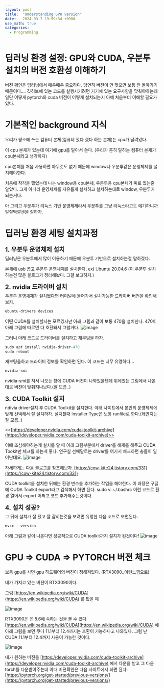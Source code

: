 ```yaml
---
layout: post
title:  "Understanding GPU version"
date:   2024-03-7 19:59:34 +0900
use_math: true
categories:
  - Programming
---
```

# 딥러닝 환경 설정: GPU와 CUDA, 우분투 설치의 버전 호환성 이해하기

버젼 확인은 딥러닝에서 매우매우 중요하다. 당연히 버전이 안 맞으면 보통 안 돌아가기 때문이다….
깃허브에 있는 코드를 실행시키려면 거기에 있는 요구사항을 맞춰야하는데 일단 어떻게 pytorch와 cuda 버전이 어떻게 설치되는지 아예 처음부터 이해할 필요가 있다. 

# 기본적인 background 지식

우리가 평소에 쓰는 컴퓨터 본체(컴퓨터 껐다 켰다 하는 본체)는 cpu가 달려있다.

이 cpu 본체가 있는데 여기에 gpu를 달아서 쓴다. (우리가 흔히 말하는 컴퓨터 본체가 cpu본체라고 생각하자)

cpu본체를 처음 사용하면 아무것도 없기 때문에 window나 우분투같은 운영체제를 설치해야한다. 

처음에 착각을 했었는데 나는 window용 cpu본체, 우분투용 cpu본체가 따로 있는줄 알았다.
그게 아니라 운영체제를 자유롭게 설치하고 설치하는대로 window, 우분투가 되는거다.

아 그리고 우분투가 리눅스 기반 운영체제라서 우분투를 그냥 리눅스라고도 얘기하니까 알잘딱깔센을 잘하자.

# 딥러닝 환경 세팅 설치과정

<div style="font-size: 20px; margin: 5px 0;"><strong>1. 우분투 운영체제 설치</strong><br></div>
딥러닝은 우분투에서 많이 이용하기 때문에 우분투 기반으로 설치하는걸 말하겠다.

본체에 usb 꼽고 우분투 운영체제를 설치한다. ex) Ubuntu 20.04.6
(이 우분투 설치하는건 많은 블로그가 정리해놨다. 그걸 보고하자.)

<div style="font-size: 20px; margin: 5px 0;"><strong>2. nvidia 드라이버 설치</strong><br></div>
우분투 운영체제가 설치됐다면 터미널에 들어가서 설치가능한 드라이버 버전을 확인해보자.

```python
ubuntu-drivers devices
```

어떤 CUDA를 설치할지는 모르겠지만 아래 그림과 같이 보통 470을 설치한다. 470이 아래 그림에 따르면 다 호환돼서 그럴거다.
![image](https://github.com/passion3659/passion3659.github.io/assets/89252263/7afe2cf5-1ac8-4ad6-afcc-2884bf4dc3ef)

그러니 아래 코드로 드라이버를 설치하고 재부팅을 하자.

```python
sudo apt install nvidia-driver-470
sudo reboot
```

재부팅을하고 드라이버 정보를 확인하면 된다. 이 코드는 너무 유명하다...

```python
nvidia-smi
```
nvidia-smi를 쳐서 나오는 창에 CUDA 버젼이 나와있을텐데 위에있는 그림에서 나온대로 버젼이 맞춰지나보다.(잘 모름..)

<div style="font-size: 20px; margin: 5px 0;"><strong>3. CUDA Toolkit 설치</strong><br></div>
ndivia driver설치 후 CUDA Toolkit을 설치한다. 
아래 사이트에서 본인의 운영체제에 맞게 선택해서 잘 설치하자. 
설치할때 Installer Type은 보통 runfile로 한다.(왜인지는 잘 모름..)

<<[https://developer.nvidia.com/cuda-toolkit-archive](https://developer.nvidia.com/cuda-toolkit-archive)>>

이떄 조심해야하는게 설치를 할 때 아래 그림부분에서 driver를 해제를 해주고 CUDA Tookit만 체크를 하는게 좋다. 연구실 선배말로는 driver를 여기서 체크하면 충돌이 일어난대요. 
![image](https://github.com/passion3659/passion3659.github.io/assets/89252263/4981ed5f-d637-45a8-9c5d-e0f8346fecbc)

자세하게는 다음 블로그를 참조해보자. [https://cow-kite24.tistory.com/331](https://cow-kite24.tistory.com/331) 

CUDA toolkit을 설치한 뒤에는 환경 변수를 추가하는 작업을 해야한다. 
이 과정은 구글에 CUDA Toolkit export라고 검색해서 하면 된다. 
sudo vi ~/.bashrc 이런 코드로 환경 열어서 export 어쩌고 코드 추가해주는것이다. 

<div style="font-size: 20px; margin: 5px 0;"><strong>4. 설치 성공?</strong><br></div>
그 뒤에 설치가 잘 됐고 잘 잡히는것을 보려면 유명한 다음 코드로 보면된다. 

```python
nvcc --version
```

아래 그림과 같이 나온다면 성공적으로 CUDA toolkit까지 설치가 된것이다!
![image](https://github.com/passion3659/passion3659.github.io/assets/89252263/544732d6-dc6c-4147-bd4a-0ce2e655bb8f)

# GPU ⇒ CUDA ⇒ PYTORCH 버젼 체크

보통 gpu를 사면 gpu 하드웨어의 버젼이 정해져있다. (RTX3090..이런느낌으로)

내가 가지고 있는 버젼이 RTX3090이다. 

그럼 [https://en.wikipedia.org/wiki/CUDA](https://en.wikipedia.org/wiki/CUDA) 를 봤을 때 

![image](https://github.com/daveredrum/ScanRefer/assets/89252263/4d7d5bb4-0731-4e3f-b9fa-8522ebc8f82c)

RTX3090은 은 8.6에 속하는 것을 볼 수 있다. [https://en.wikipedia.org/wiki/CUDA](https://en.wikipedia.org/wiki/CUDA) 에 아래 그림을 보면 쿠다 11.1부터 12.4까지는 호환이 가능하다고 나와있다. 그럼 난 CUDA 11.1부터 12.4까지 사용이 가능한 것이다.

![image](https://github.com/daveredrum/ScanRefer/assets/89252263/e10231c5-0d2a-4e2e-adc5-1471b14a7e6b)

내가 원하는 버젼을 [https://developer.nvidia.com/cuda-toolkit-archive](https://developer.nvidia.com/cuda-toolkit-archive) 에서 다운을 받고 그 다음 torch를 다운받아주는데 이때 버젼확인은 다음 사이트에서 하면 된다. <br>
[https://pytorch.org/get-started/previous-versions/](https://pytorch.org/get-started/previous-versions/)